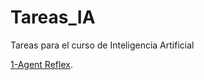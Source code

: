 # Tareas_IA
Tareas para el curso de Inteligencia Artificial

<a href="https://glendyco.github.io/Tareas_IA/01_reflex_agent.html">1-Agent Reflex</a>. 

